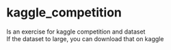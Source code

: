 # kaggle_competition
Is an exercise for kaggle competition and dataset  
If the dataset to large, you can download that on kaggle
